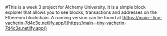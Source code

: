 #This is a week 3 project for Alchemy University. It is a simple block explorer that allows you to see blocks, transactions and addresses on the Ethereum blockchain. A running version can be found at [https://main--tiny-vacherin-7d4c3e.netlify.app/](https://main--tiny-vacherin-7d4c3e.netlify.app/)
